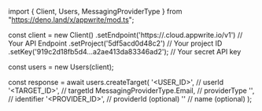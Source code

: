import { Client, Users, MessagingProviderType } from "https://deno.land/x/appwrite/mod.ts";

const client = new Client()
    .setEndpoint('https://<REGION>.cloud.appwrite.io/v1') // Your API Endpoint
    .setProject('5df5acd0d48c2') // Your project ID
    .setKey('919c2d18fb5d4...a2ae413da83346ad2'); // Your secret API key

const users = new Users(client);

const response = await users.createTarget(
    '<USER_ID>', // userId
    '<TARGET_ID>', // targetId
    MessagingProviderType.Email, // providerType
    '<IDENTIFIER>', // identifier
    '<PROVIDER_ID>', // providerId (optional)
    '<NAME>' // name (optional)
);
